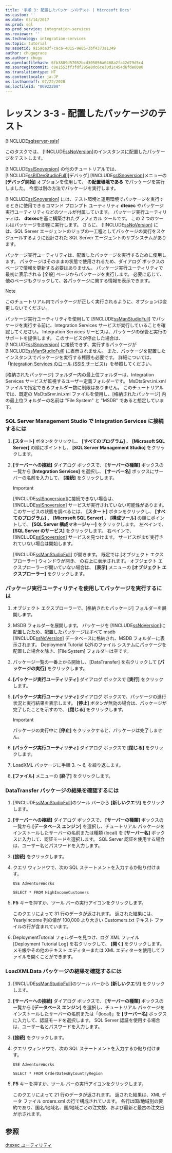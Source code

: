 ```yaml
---
title: '手順 3: 配置したパッケージのテスト | Microsoft Docs'
ms.custom: ''
ms.date: 03/14/2017
ms.prod: sql
ms.prod_service: integration-services
ms.reviewer: ''
ms.technology: integration-services
ms.topic: tutorial
ms.assetid: 9159da3f-c9ca-4015-9e85-3bf4373a1349
author: chugugrace
ms.author: chugu
ms.openlocfilehash: 6fb3889d57052bcd305056a6468a2fa42d79d5c4
ms.sourcegitcommit: c8e1553ff3fdf295e8dc6ce30d1c454d6fde8088
ms.translationtype: HT
ms.contentlocale: ja-JP
ms.lasthandoff: 07/22/2020
ms.locfileid: "86922208"
---
```

# <a name="lesson-3-3---testing-the-deployed-packages"></a>レッスン 3-3 - 配置したパッケージのテスト

[!INCLUDE[sqlserver-ssis](../includes/applies-to-version/sqlserver-ssis.md)]


このタスクでは、 [!INCLUDE[ssNoVersion](../includes/ssnoversion-md.md)]のインスタンスに配置したパッケージをテストします。  
  
[!INCLUDE[ssISnoversion](../includes/ssisnoversion-md.md)] の他のチュートリアルでは、 [!INCLUDE[ssBIDevStudioFull](../includes/ssbidevstudiofull-md.md)][デバッグ] [!INCLUDE[ssISnoversion](../includes/ssisnoversion-md.md)]メニューの **[デバッグ開始]** オプションを使用して、 **の配置環境である** でパッケージを実行しました。 今度は別の方法でパッケージを実行します。  
  
[!INCLUDE[ssISnoversion](../includes/ssisnoversion-md.md)] には、テスト環境と運用環境でパッケージを実行するときに使用できるコマンド プロンプト ユーティリティ **dtexec** やパッケージ実行ユーティリティなどのツールが付属しています。 パッケージ実行ユーティリティは、 **dtexec**を基に構築されたグラフィカル ツールです。 この 2 つのツールはパッケージを即座に実行します。 さらに、 [!INCLUDE[ssNoVersion](../includes/ssnoversion-md.md)] には、SQL Server エージェントのジョブの一工程としてパッケージの実行をスケジュールするように設計された SQL Server エージェントのサブシステムがあります。  
  
パッケージ実行ユーティリティは、配置したパッケージを実行するために使用します。 パッケージはそのままの状態で使用されるため、ダイアログ ボックスのページで情報を更新する必要はありません。 パッケージ実行ユーティリティで最初に表示される [全般] ページからパッケージを実行します。 必要に応じて、他のページもクリックして、各パッケージに関する情報を表示できます。  
  
> [!NOTE]  
> このチュートリアル内でパッケージが正しく実行されるように、オプションは変更しないでください。  
  
パッケージ実行ユーティリティを使用して [!INCLUDE[ssManStudioFull](../includes/ssmanstudiofull-md.md)] でパッケージを実行する前に、Integration Services サービスが実行していることを確認してください。 Integration Services サービスは、パッケージの保管と実行のサポートを提供します。 このサービスが停止した場合は、 [!INCLUDE[ssISnoversion](../includes/ssisnoversion-md.md)] に接続できず、実行するパッケージが [!INCLUDE[ssManStudioFull](../includes/ssmanstudiofull-md.md)] に表示されません。 また、パッケージを配置したインスタンスでパッケージを実行する権限も必要です。 詳細については、「[Integration Services のロール &#40;SSIS サービス&#41;](../integration-services/security/integration-services-roles-ssis-service.md)」を参照してください。  
  
[格納されたパッケージ] フォルダー内の最上位フォルダーは、Integration Services サービスが監視するユーザー定義フォルダーです。 MsDtsSrvr.ini.xml ファイルで指定できるフォルダー数に制限はありません。 このチュートリアルでは、既定の MsDtsSrvr.ini.xml ファイルを使用し、[格納されたパッケージ] 内の最上位フォルダーの名前は "File System" と "MSDB" であると想定しています。  
  
### <a name="to-connect-to-integration-services-in-sql-server-management-studio"></a>SQL Server Management Studio で Integration Services に接続するには  
  
1.  **[スタート]** ボタンをクリックし、 **[すべてのプログラム]** 、 **[Microsoft SQL Server]** の順にポイントし、 **[SQL Server Management Studio]** をクリックします。  
  
2.  **[サーバーへの接続]** ダイアログ ボックスで、 **[サーバーの種類]** ボックスの一覧から **[Integration Services]** を選択し、 **[サーバー名]** ボックスにサーバーの名前を入力して、 **[接続]** をクリックします。  
  
    > [!IMPORTANT]  
    > [!INCLUDE[ssISnoversion](../includes/ssisnoversion-md.md)]に接続できない場合は、 [!INCLUDE[ssISnoversion](../includes/ssisnoversion-md.md)] サービスが実行されていない可能性があります。 このサービスの状態を調べるには、 **[スタート]** ボタンをクリックし、 **[すべてのプログラム]** 、 **[Microsoft SQL Server]** 、 **[構成ツール]** の順にポイントして、 **[SQL Server 構成マネージャー]** をクリックします。 左ペインで、 **[SQL Server のサービス]** をクリックします。 右ペインで、 [!INCLUDE[ssISnoversion](../includes/ssisnoversion-md.md)] サービスを見つけます。 サービスがまだ実行されていない場合は開始します。  
  
    [!INCLUDE[ssManStudioFull](../includes/ssmanstudiofull-md.md)] が開きます。 既定では [オブジェクト エクスプローラー] ウィンドウが開き、 の右上に表示されます。 オブジェクト エクスプローラーが開いていない場合は、 **[表示]** メニューの **[オブジェクト エクスプローラー]** をクリックします。  
  
### <a name="to-run-the-packages-using-the-execute-package-utility"></a>パッケージ実行ユーティリティを使用してパッケージを実行するには  
  
1.  オブジェクト エクスプローラーで、[格納されたパッケージ] フォルダーを展開します。  
  
2.  MSDB フォルダーを展開します。 パッケージを [!INCLUDE[ssNoVersion](../includes/ssnoversion-md.md)]に配置したため、配置したパッケージはすべて msdb [!INCLUDE[ssNoVersion](../includes/ssnoversion-md.md)] データベースに格納され、MSDB フォルダーに表示されます。 Deployment Tutorial 以外のファイル システムにパッケージを配置した場合を除き、[File System] フォルダーは空です。  
  
3.  パッケージ一覧の一番上から開始し、[DataTransfer] を右クリックして **[パッケージの実行]** をクリックします。  
  
4.  **[パッケージ実行ユーティリティ]** ダイアログ ボックスで **[実行]** をクリックします。  
  
5.  **[パッケージ実行ユーティリティ]** ダイアログ ボックスで、パッケージの進行状況と実行結果を表示します。 **[停止]** ボタンが無効の場合は、パッケージが完了したことを示すので、 **[閉じる]** をクリックします。  
  
    > [!IMPORTANT]  
    > パッケージの実行中に **[停止]** をクリックすると、パッケージは完了しません。  
  
6.  **[パッケージ実行ユーティリティ]** ダイアログ ボックスで **[閉じる]** をクリックします。  
  
7.  LoadXML パッケージに手順 3. ～ 6. を繰り返します。  
  
8.  **[ファイル]** メニューの **[終了]** をクリックします。  
  
### <a name="to-verify-the-results-of-the-datatransfer-package"></a>DataTransfer パッケージの結果を確認するには  
  
1.  [!INCLUDE[ssManStudioFull](../includes/ssmanstudiofull-md.md)]のツール バーから **[新しいクエリ]** をクリックします。  
  
2.  **[サーバーへの接続]** ダイアログ ボックスで、 **[サーバーの種類]** ボックスの一覧から **[データベース エンジン]** を選択し、チュートリアル パッケージをインストールしたサーバーの名前または種類 (local) を **[サーバー名]** ボックスに入力して、認証モードを選択します。 SQL Server 認証を使用する場合は、ユーザー名とパスワードを入力します。  
  
3.  **[接続]** をクリックします。  
  
4.  クエリ ウィンドウで、次の SQL ステートメントを入力するか貼り付けます。  
  
    `USE AdventureWorks`  
  
    `SELECT * FROM HighIncomeCustomers`  
  
5.  **F5** キーを押すか、ツール バーの実行アイコンをクリックします。  
  
    このクエリによって 31 行のデータが返されます。 返された結果には、YearlyIncome 列の値が 100,000 より大きい Customers.txt テキスト ファイルの行が含まれています。  
  
6.  DeploymentTutorial フォルダーを見つけ、ログ XML ファイル [Deployment Tutorial Log] を右クリックして、 **[開く]** をクリックします。 メモ帳やその他のテキスト エディターまたは XML エディターを使用してファイルを開くことができます。  
  
### <a name="to-verify-the-results-of-the-loadxmldata-package"></a>LoadXMLData パッケージの結果を確認するには  
  
1.  [!INCLUDE[ssManStudioFull](../includes/ssmanstudiofull-md.md)]のツール バーから **[新しいクエリ]** をクリックします。  
  
2.  **[サーバーへの接続]** ダイアログ ボックスで、 **[サーバーの種類]** ボックスの一覧から **[データベース エンジン]** を選択し、チュートリアル パッケージをインストールしたサーバーの名前または「(local)」を **[サーバー名]** ボックスに入力して、認証モードを選択します。 SQL Server 認証を使用する場合は、ユーザー名とパスワードを入力します。  
  
3.  **[接続]** をクリックします。  
  
4.  クエリ ウィンドウで、次の SQL ステートメントを入力するか貼り付けます。  
  
    `USE AdventureWorks`  
  
    `SELECT * FROM OrderDatesByCountryRegion`  
  
5.  **F5** キーを押すか、ツール バーの実行アイコンをクリックします。  
  
    このクエリによって 21 行のデータが返されます。 返された結果は、XML データ ファイル orders.xml の行で構成されています。 各行は国/地域別の要約であり、国名/地域名、国/地域ごとの注文数、および最新と最古の注文日が示されます。  
  
## <a name="see-also"></a>参照  
[dtexec ユーティリティ](../integration-services/packages/dtexec-utility.md)  
  
  
  
